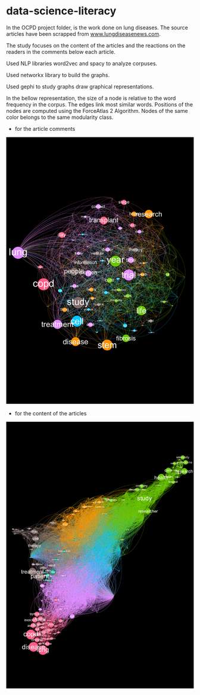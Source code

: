# data-science-literacy

In the OCPD project folder, is the work done on lung diseases. The source articles have been scrapped from www.lungdiseasenews.com.

The study focuses on the content of the articles and the reactions on the readers in the comments below each article.

Used NLP libraries word2vec and spacy to analyze corpuses.

Used networkx library to build the graphs.

Used gephi to study graphs draw graphical representations.

In the bellow representation, the size of a node is relative to the word frequency in the corpus. The edges link most similar words. Positions of the nodes are computed using the ForceAtlas 2 Algorithm. Nodes of the same color belongs to the same modularity class.

- for the article comments

![article comments](OCPD_project/nouns_in_comments_p001.png)

- for the content of the articles

![article content](OCPD_project/nouns_in_articles_p001.png)
